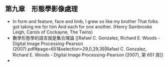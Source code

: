## 第九章　形態學影像處理
- In form and feature, face and limb, I grew so like my brother That folks got taking me for him And each for one another. (Henry Sambrooke Leigh, Carols of Cockayne, The Twins)
- 數學形態學的語言就是集合理論 [[Rafael C. Gonzalez, Richard E. Woods - Digital Image Processing-Pearson (2007).pdf#page=651&selection=29,0,29,39|Rafael C. Gonzalez, Richard E. Woods - Digital Image Processing-Pearson (2007), 第 651 頁]]
- 